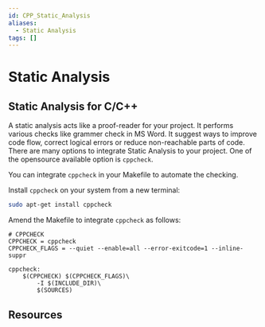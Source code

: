 ```yaml
---
id: CPP_Static_Analysis
aliases:
  - Static Analysis
tags: []
---
```


# Static Analysis

## Static Analysis for C/C++

A static analysis acts like a proof-reader for your project. It performs various checks like grammer check in MS Word. It suggest ways to improve code flow, correct logical errors or reduce non-reachable parts of code. There are many options to integrate Static Analysis to your project. One of the opensource available option is `cppcheck`.

You can integrate `cppcheck` in your Makefile to automate the checking.

Install `cppcheck` on your system from a new terminal:

```bash
sudo apt-get install cppcheck
```

Amend the Makefile to integrate `cppcheck` as follows:

```
# CPPCHECK
CPPCHECK = cppcheck
CPPCHECK_FLAGS = --quiet --enable=all --error-exitcode=1 --inline-suppr

cppcheck:
    $(CPPCHECK) $(CPPCHECK_FLAGS)\
        -I $(INCLUDE_DIR)\
        $(SOURCES)
```

## Resources
